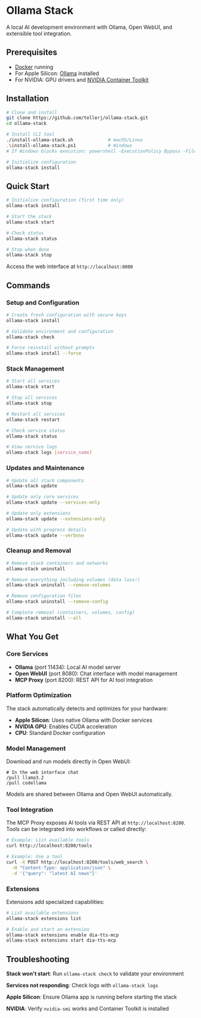# Ollama Stack

A local AI development environment with Ollama, Open WebUI, and extensible tool integration.

## Prerequisites

- [Docker](https://www.docker.com/products/docker-desktop/) running
- For Apple Silicon: [Ollama](https://ollama.ai/) installed 
- For NVIDIA: GPU drivers and [NVIDIA Container Toolkit](https://docs.nvidia.com/datacenter/cloud-native/container-toolkit/install-guide.html)

## Installation

```bash
# Clone and install
git clone https://github.com/tellerj/ollama-stack.git
cd ollama-stack

# Install CLI tool
./install-ollama-stack.sh             # macOS/Linux
.\install-ollama-stack.ps1            # Windows
# If Windows blocks execution: powershell -ExecutionPolicy Bypass -File install-ollama-stack.ps1

# Initialize configuration
ollama-stack install
```

## Quick Start

```bash
# Initialize configuration (first time only)
ollama-stack install

# Start the stack
ollama-stack start

# Check status  
ollama-stack status

# Stop when done
ollama-stack stop
```

Access the web interface at `http://localhost:8080`

## Commands

### Setup and Configuration

```bash
# Create fresh configuration with secure keys
ollama-stack install

# Validate environment and configuration
ollama-stack check

# Force reinstall without prompts
ollama-stack install --force
```

### Stack Management

```bash
# Start all services
ollama-stack start

# Stop all services
ollama-stack stop

# Restart all services
ollama-stack restart

# Check service status
ollama-stack status

# View service logs
ollama-stack logs [service_name]
```

### Updates and Maintenance

```bash
# Update all stack components
ollama-stack update

# Update only core services
ollama-stack update --services-only

# Update only extensions
ollama-stack update --extensions-only

# Update with progress details
ollama-stack update --verbose
```

### Cleanup and Removal

```bash
# Remove stack containers and networks
ollama-stack uninstall

# Remove everything including volumes (data loss!)
ollama-stack uninstall --remove-volumes

# Remove configuration files
ollama-stack uninstall --remove-config

# Complete removal (containers, volumes, config)
ollama-stack uninstall --all
```

## What You Get

### Core Services

- **Ollama** (port 11434): Local AI model server
- **Open WebUI** (port 8080): Chat interface with model management
- **MCP Proxy** (port 8200): REST API for AI tool integration

### Platform Optimization

The stack automatically detects and optimizes for your hardware:
- **Apple Silicon**: Uses native Ollama with Docker services
- **NVIDIA GPU**: Enables CUDA acceleration  
- **CPU**: Standard Docker configuration

### Model Management

Download and run models directly in Open WebUI:
```
# In the web interface chat
/pull llama3.2
/pull codellama
```

Models are shared between Ollama and Open WebUI automatically.

### Tool Integration

The MCP Proxy exposes AI tools via REST API at `http://localhost:8200`. Tools can be integrated into workflows or called directly:

```bash
# Example: List available tools
curl http://localhost:8200/tools

# Example: Use a tool
curl -X POST http://localhost:8200/tools/web_search \
  -H "Content-Type: application/json" \
  -d '{"query": "latest AI news"}'
```

### Extensions

Extensions add specialized capabilities:

```bash
# List available extensions
ollama-stack extensions list

# Enable and start an extension
ollama-stack extensions enable dia-tts-mcp
ollama-stack extensions start dia-tts-mcp
```

## Troubleshooting

**Stack won't start**: Run `ollama-stack check` to validate your environment

**Services not responding**: Check logs with `ollama-stack logs`

**Apple Silicon**: Ensure Ollama app is running before starting the stack

**NVIDIA**: Verify `nvidia-smi` works and Container Toolkit is installed

